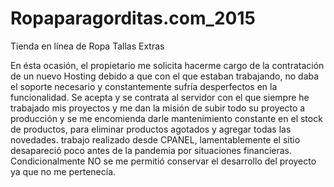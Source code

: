 # Ropaparagorditas.com_2015
Tienda en línea de Ropa Tallas Extras

En ésta ocasión, el propietario me solicita hacerme cargo de la contratación de un nuevo Hosting debido a que con el que estaban trabajando,
no daba el soporte necesario y constantemente sufría desperfectos en la funcionalidad. Se acepta y se contrata al servidor con el que siempre
he trabajado mis proyectos y me dan la misión de subir todo su proyecto a producción y se me encomienda darle mantenimiento constante en el
stock de productos, para eliminar productos agotados y agregar todas las novedades. trabajo realizado desde CPANEL, lamentablemente el sitio
desapareció poco antes de la pandemia por situaciones financieras. Condicionalmente NO se me permitió conservar el desarrollo del proyecto
ya que no me pertenecía.
